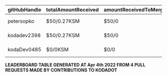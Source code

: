 | gitHubHandle   | totalAmountReceived | amountReceivedToMergedPrs | numOfOpenPRs | mergedPrs | closedPrs | linesAddedToLinesRemoved | totalCommitsMerged | lastTransactionLink  |
|-----------------|-----------------------|-------------------------------|-----------------|------------|------------|------------------------------|----------------------|------------------------------------------------------------------------------------------------------------------------------------|  
| petersopko | $50/0.27KSM | $50/0 | 1 | 0 | 1 | 0/0 | 0 | [Link to last transaction](https://kusama.subscan.io/extrinsic/0x8220eacad05f9d04b1f1b3d3daf1e752d021ec93dc5e1a85f580eca64401a8db) |
| kodadev2398 | $50/0.27KSM | $50/0 | 1 | 0 | 1 | 0/0 | 0 | [Link to last transaction](https://kusama.subscan.io/extrinsic/0x8220eacad05f9d04b1f1b3d3daf1e752d021ec93dc5e1a85f580eca64401a8db) |
| kodaDev0485 | $0/0KSM | $0/0 | 2 | 0 | 1 | 0/0 | 0 | [Link to last transaction](null) |

 
 **LEADERBOARD TABLE GENERATED AT Apr 4th 2022 FROM 4 PULL REQUESTS MADE BY CONTRIBUTIONS TO KODADOT**